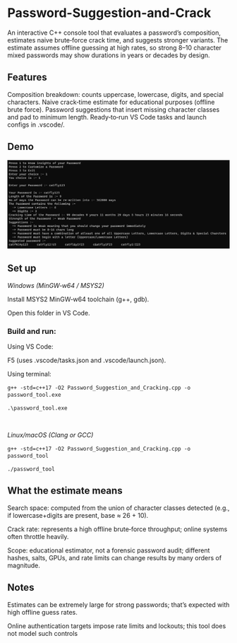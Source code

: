 # Password-Suggestion-and-Crack
An interactive C++ console tool that evaluates a password’s composition, estimates naive brute‑force crack time, and suggests stronger variants. 
The estimate assumes offline guessing at high rates, so strong 8–10 character mixed passwords may show durations in years or decades by design.

## Features
Composition breakdown: counts uppercase, lowercase, digits, and special characters.
Naive crack‑time estimate for educational purposes (offline brute force).
Password suggestions that insert missing character classes and pad to minimum length.
Ready‑to‑run VS Code tasks and launch configs in .vscode/.

## Demo
<img src="assets/Password.png" alt="App screenshot" width="900">

## Set up
_Windows (MinGW‑w64 / MSYS2)_

Install MSYS2 MinGW‑w64 toolchain (g++, gdb).

Open this folder in VS Code.

### Build and run:

Using VS Code: 

F5 (uses .vscode/tasks.json and .vscode/launch.json).

Using terminal:
```
g++ -std=c++17 -O2 Password_Suggestion_and_Cracking.cpp -o password_tool.exe
```
```
.\password_tool.exe
```
<br>

_Linux/macOS (Clang or GCC)_

```
g++ -std=c++17 -O2 Password_Suggestion_and_Cracking.cpp -o password_tool
```
```
./password_tool
```

## What the estimate means
Search space: computed from the union of character classes detected (e.g., if lowercase+digits are present, base ≈ 26 + 10).

Crack rate: represents a high offline brute‑force throughput; online systems often throttle heavily.

Scope: educational estimator, not a forensic password audit; different hashes, salts, GPUs, and rate limits can change results by many orders of magnitude.

## Notes
Estimates can be extremely large for strong passwords; that’s expected with high offline guess rates.

Online authentication targets impose rate limits and lockouts; this tool does not model such controls
